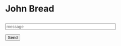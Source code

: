 # John Bread

<div>
   <h2 id="username"></h2>
   <input id="content" type="text" placeholder="message"></textarea>

   <button id="send" onclick="send()">Send</button>
</div>

<style>
#content {
   width: 350px;
   font-size: 10pt;
}
</style>

<script>
var username = 'John Bread';
var userid = Math.floor((Math.random() * 1000000) + 1);
document.getElementById('username').innerHTML = username;

function send() {
   var hookurl = "https://discordapp.com/api/webhooks/257734345287139328/nVUTTeJA9lBGd_-RPJUDIzM3Cr3bA_L6dCnuHPiJsAUdaSlqC1th1gLdyAg-0XcZRV5w" + "/slack";

   var msgJson = {
      "username": "John Bread",
      "icon_url": "http://alanhardaker.co.za/wp-content/uploads/2014/08/Testimonial-Male-Icon.png",
      "text": document.getElementById('content').value
   };
   post(hookurl, msgJson);
   document.getElementById("content").value = "";
}

function post(url, jsonmsg) {
   xhr = new XMLHttpRequest();
   xhr.open("POST", url, true);
   xhr.setRequestHeader("Content-type", "application/json");
   var data = JSON.stringify(jsonmsg);
   console.log("jsonmsg = ", jsonmsg);
   console.log("data = " + data);
   xhr.send(data);
   xhr.onreadystatechange = function() {
      if (this.status != 200) {
         alert(this.responseText);
      }
   };
}

document.getElementById("content")
   .addEventListener("keyup", function(event) {
      event.preventDefault();
      if (event.keyCode == 13) {
         document.getElementById("send").click();
      }
   });
</script>